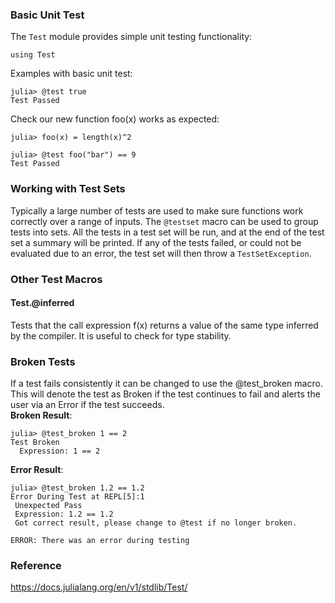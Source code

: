 ### Basic Unit Test
The ``Test`` module provides simple unit testing functionality:

```
using Test
```

Examples with basic unit test:

```
julia> @test true
Test Passed
```

Check our new function foo(x) works as expected:

```
julia> foo(x) = length(x)^2

julia> @test foo("bar") == 9
Test Passed
```
### Working with Test Sets
Typically a large number of tests are used to make sure functions work correctly over a range of inputs. 
The ``@testset`` macro can be used to group tests into sets. All the tests in a test set will be run, and at the end of the test set a summary will be printed. If any of the tests failed, or could not be evaluated due to an error, the test set will then throw a ``TestSetException``.

### Other Test Macros
#### Test.@inferred
Tests that the call expression f(x) returns a value of the same type inferred by the compiler. It is useful to check for type stability.

### Broken Tests
If a test fails consistently it can be changed to use the @test_broken macro. This will denote the test as Broken if the test continues to fail and alerts the user via an Error if the test succeeds.    
**Broken Result**:

```
julia> @test_broken 1 == 2
Test Broken
  Expression: 1 == 2
```
**Error Result**:

```  
julia> @test_broken 1.2 == 1.2
Error During Test at REPL[5]:1
 Unexpected Pass
 Expression: 1.2 == 1.2
 Got correct result, please change to @test if no longer broken.

ERROR: There was an error during testing
```

### Reference
https://docs.julialang.org/en/v1/stdlib/Test/